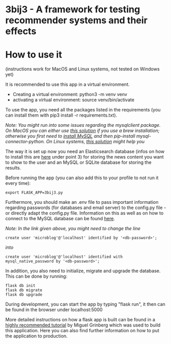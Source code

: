 # 3bij3 - A framework for testing recommender systems and their effects

# How to use it
(instructions work for MacOS and Linux systems, not tested on Windows yet)

It is recommended to use this app in a virtual environment. 
- Creating a virtual environment: python3 -m venv venv
- activating a virtual environment: source venv/bin/activate

To use the app, you need all the packages listed in the requirements (you can install them with pip3 install -r requirements.txt). 

*Note: You might run into some issues regarding the mysqlclient package. On MacOS you can either use [this solution](https://stackoverflow.com/a/44507301) if you use a brew installation; otherwise you first need to [install MySQL](https://dev.mysql.com/doc/refman/8.0/en/osx-installation-pkg.html) and then pip-install mysql-connector-python. On Linux systems, [this solution](https://stackoverflow.com/a/35191977) might help you*

The way it is set up now you need an Elasticsearch database (infos on how to install this are [here](https://github.com/uvacw/inca/blob/development/doc/gettingstarted.md) under point 3) for storing the news content you want to show to the user and an MySQL or SQLite database for storing the results. 

Before running the app (you can also add this to your profile to not run it every time): 

`export FLASK_APP=3bij3.py`

Furthermore, you should make an .env file to pass important information regarding passwords (for databases and email server) to the config.py file - or directly adapt the config.py file. Information on this as well as on how to connect to the MySQL database can be found [here](https://blog.miguelgrinberg.com/post/the-flask-mega-tutorial-part-xvii-deployment-on-linux). 

*Note: In the link given above, you might need to change the line* 

`create user 'microblog'@'localhost' identified by '<db-password>';`

  *into*
  
`create user 'microblog'@'localhost' identified with mysql_native_password by '<db-password>';`

In addition, you also need to initialize, migrate and upgrade the database. This can be done by running:

```python3
flask db init
flask db migrate
flask db upgrade
```

During development, you can start the app by typing "flask run", it then can be found in the browser under localhost:5000

More detailed instructions on how a flask app is built can be found in a [highly recommended tutorial](https://blog.miguelgrinberg.com/post/the-flask-mega-tutorial-part-i-hello-world) by Miguel Grinberg which was used to build this application. Here you can also find further information on how to put the application to production. 
